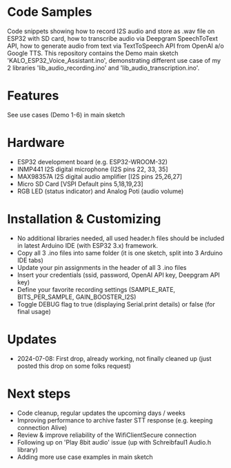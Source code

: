 # Code Samples
Code snippets showing how to record I2S audio and store as .wav file on ESP32 with SD card, how to transcribe audio via Deepgram SpeechToText API, how to generate audio from text via TextToSpeech API from OpenAI a/o Google TTS. This repository contains the Demo main sketch 'KALO_ESP32_Voice_Assistant.ino', demonstrating different use case of my 2 libraries 'lib_audio_recording.ino' and 'lib_audio_transcription.ino'.  

# Features
See use cases (Demo 1-6) in main sketch 

# Hardware
- ESP32 development board (e.g. ESP32-WROOM-32)
- INMP441 I2S digital microphone (I2S pins 22, 33, 35]          
- MAX98357A I2S digital audio amplifier [I2S pins 25,26,27]
- Micro SD Card [VSPI Default pins 5,18,19,23] 
- RGB LED (status indicator) and Analog Poti (audio volume)

# Installation & Customizing
- No additional libraries needed, all used header.h files should be included in latest Arduino IDE (with ESP32 3.x) framework.
- Copy all 3 .ino files into same folder (it is one sketch, split into 3 Arduino IDE tabs)
- Update your pin assignments in the header of all 3 .ino files
- Insert your credentials (ssid, password, OpenAI API key, Deepgram API key)
- Define your favorite recording settings (SAMPLE_RATE, BITS_PER_SAMPLE, GAIN_BOOSTER_I2S)
- Toggle DEBUG flag to true (displaying Serial.print details) or false (for final usage)

# Updates
- 2024-07-08: First drop, already working, not finally cleaned up (just posted this drop on some folks request)

# Next steps
- Code cleanup, regular updates the upcoming days / weeks
- Improving performance to archive faster STT response (e.g. keeping connection Alive)
- Review & improve reliability of the WifiClientSecure connection
- Following up on 'Play 8bit audio' issue (up with Schreibfaul1 Audio.h library)
- Adding more use case examples in main sketch
